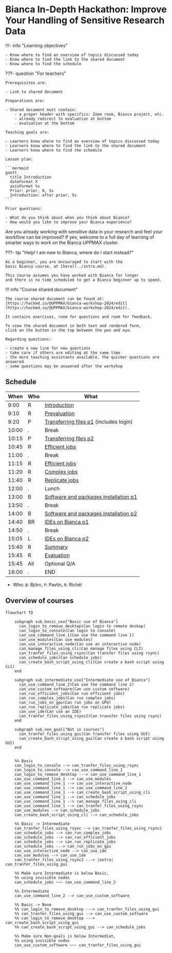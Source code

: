 # Bianca In-Depth Hackathon: Improve Your Handling of Sensitive Research Data

!!!- info "Learning objectives"

    - Know where to find an overview of topics discussed today
    - Know where to find the link to the shared document
    - Know where to find the schedule

???- question "For teachers"

    Prerequisites are:

    - Link to shared document

    Preparations are:

    - Shared document must contain:
        - a proper header with specifics: Zoom room, Bianca project, etc.
        - already redirect to evaluation at bottom
        - evaluation at the bottom

    Teaching goals are:

    - Learners know where to find an overview of topics discussed today
    - Learners know where to find the link to the shared document
    - Learners know where to find the schedule

    Lesson plan:

    ```mermaid
    gantt
      title Introduction
      dateFormat X
      axisFormat %s
      Prior: prior, 0, 5s
      Introduction: after prior, 5s
    ```

    Prior questions:

    - What do you think about when you think about Bianca?
    - How would you like to improve your Bianca experience?

Are you already working with sensitive data in your research
and feel your workflow can be improved?
If yes, welcome to a full day of learning of smarter ways
to work on the Bianca UPPMAX cluster.

???- tip "Help! I am new to Bianca, where do I start instead?"

    As a beginner, you are encouraged to start with the
    basic Bianca course, at [here](../intro.md).

    This course assumes you have worked with Bianca for longer
    and there is no time scheduled to get a Bianca beginner up to speed.

!!! info "Course shared document"

    The course shared document can be found at: [https://hackmd.io/@UPPMAX/bianca-workshop-2024/edit](https://hackmd.io/@UPPMAX/bianca-workshop-2024/edit).

    It contains exercises, room for questions and room for feedback.

    To view the shared document in both text and rendered form, 
    click on the button in the top between the pen and eye.

    Regarding questions: 

    - create a new line for new questions
    - take care if others are editing at the same time
    - the more teaching assistants available, the quicker questions are answered
    - some questions may be answered after the workshop

## Schedule

When | Who  | What
-----|------|-------------------------
9:00 | R    | [Introduction](intro.md)
9:10 | R    | [Prevaluation](prevaluation_intermediate.md)
9:20 | P    | [Transferring files p1](transfer.md) (includes login)
10:00| .    | Break
10:15| P    | [Transferring files p2](transfer.md)
10:45| R    | [Efficient jobs](efficient_jobs.md)
11:00| .    | Break
11:15| R    | [Efficient jobs](efficient_jobs.md)
11:20| R    | [Complex jobs](complex_jobs.md)
11:40| R    | [Replicate jobs](replicate_jobs.md)
12:00| .    | Lunch
13:00| B    | [Software and packages installation p1](https://uppmax.github.io/bianca_workshop/intermediate/install/)
13:50| .    | Break
14:00| B    | [Software and packages installation p2](https://uppmax.github.io/bianca_workshop/intermediate/install/)
14:40| BR   | [IDEs on Bianca p1](ides.md)
14:50| .    | Break
15:05| L    | [IDEs on Bianca p2](ides.md)
15:40| R    | [Summary](summary.md)
15:45| R    | [Evaluation](evaluation_intermediate.md)
15:45| All  | Optional Q/A
16:00| .    | END

* Who: `B`: Björn, `P`: Pavlin, `R`: Richèl

## Overview of courses

```mermaid
flowchart TD

    subgraph sub_basic_use["Basic use of Bianca"]
      can_login_to_remove_desktop(Can login to remote deskop)
      can_login_to_console(Can login to console)
      can_use_command_line_1(Can use the command line 1)
      can_use_modules(Can use modules)
      can_use_interactive_node(Can use an interactive node)
      can_manage_files_using_cli(Can manage files using CLI)
      can_tranfer_files_using_rsync(Can transfer files using rsync)
      can_schedule_jobs(Can schedule jobs)
      can_create_bash_script_using_cli(Can create a bash script using CLI)
    end

    subgraph sub_intermediate_use["Intermediate use of Bianca"]
      can_use_command_line_2(Can use the command line 2)
      can_use_custom_software(Can use custom software)
      can_run_efficient_jobs(Can run efficient jobs)
      can_run_complex_jobs(Can run complex jobs)
      can_run_jobs_on_gpu(Can run jobs on GPU)
      can_run_replicate_jobs(Can run replicate jobs)
      can_use_ide(Can use an IDE)
      can_tranfer_files_using_rsync2(Can transfer files using rsync)
    end

    subgraph sub_non_goal["Not in courses"]
      can_tranfer_files_using_gui(Can transfer files using GUI)
      can_create_bash_script_using_gui(Can create a bash script using GUI)
    end


    %% Basic
    can_login_to_console --> can_tranfer_files_using_rsync
    can_login_to_console --> can_use_command_line_1
    can_login_to_remove_desktop ---> can_use_command_line_1
    can_use_command_line_1 --> can_use_modules
    can_use_command_line_1 --> can_use_interactive_node
    can_use_command_line_1 --> can_use_command_line_2
    can_use_command_line_1 --> can_create_bash_script_using_cli
    can_use_command_line_1 --> can_schedule_jobs
    can_use_command_line_1 --> can_manage_files_using_cli
    can_use_command_line_1 --> can_tranfer_files_using_rsync
    can_use_modules --> can_schedule_jobs
    can_create_bash_script_using_cli --> can_schedule_jobs

    %% Basic -> Intermediate
    can_tranfer_files_using_rsync --> can_tranfer_files_using_rsync2
    can_schedule_jobs --> can_run_complex_jobs
    can_schedule_jobs --> can_run_efficient_jobs
    can_schedule_jobs --> can_run_replicate_jobs
    can_schedule_jobs -.-> can_run_jobs_on_gpu
    can_use_interactive_node --> can_use_ide
    can_use_modules --> can_use_ide
    can_tranfer_files_using_rsync2 -.-> |extra| can_tranfer_files_using_gui

    %% Make sure Intermediate is below Basic,
    %% using invisible nodes
    can_schedule_jobs ~~~ can_use_command_line_2

    %% Intermediate
    can_use_command_line_2 --> can_use_custom_software

    %% Basic -> None
    %% can_login_to_remove_desktop ---> can_tranfer_files_using_gui
    %% can_tranfer_files_using_gui --> can_use_custom_software
    %% can_login_to_remove_desktop ---> can_create_bash_script_using_gui
    %% can_create_bash_script_using_gui --> can_schedule_jobs

    %% Make sure Non-goals is below Intermediat,
    %% using invisible nodes
    can_use_custom_software ~~~ can_tranfer_files_using_gui
```
